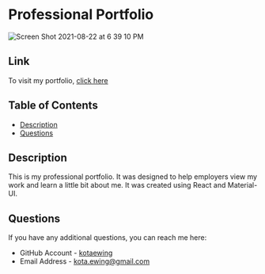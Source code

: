 
# Professional Portfolio
![Screen Shot 2021-08-22 at 6 39 10 PM](https://user-images.githubusercontent.com/79291655/130375687-aed9d2fc-06dd-4838-9a88-676b9480004a.png)

## Link
To visit my portfolio, [click here](https://6122ed09e095bf0007083773--dakotaewing.netlify.app/)

## Table of Contents
* [Description](#description)
* [Questions](#questions)


## Description
This is my professional portfolio.  It was designed to help employers view my work and learn a little bit about me.  It was created using React and Material-UI.


## Questions
If you have any additional questions, you can reach me here:

* GitHub Account - [kotaewing](https://github.com/kotaewing)
* Email Address - kota.ewing@gmail.com

